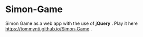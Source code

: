 # Simon-Game

Simon Game as a web app with the use of **jQuery** . Play it here https://tommynti.github.io/Simon-Game .
